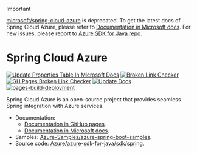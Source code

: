 > [!IMPORTANT]  
> [microsoft/spring-cloud-azure](https://github.com/microsoft/spring-cloud-azure) is deprecated. To get the latest docs of Spring Cloud Azure, please refer to [Documentation in Microsoft docs](https://docs.microsoft.com/azure/developer/java/spring-framework/). For new issues, please report to [Azure SDK for Java repo](https://github.com/Azure/azure-sdk-for-java/).

# Spring Cloud Azure 

[![Update Properties Table In Microsoft Docs](https://github.com/microsoft/spring-cloud-azure/actions/workflows/update-properties-table-in-ms-docs.yaml/badge.svg)](https://github.com/microsoft/spring-cloud-azure/actions/workflows/update-properties-table-in-ms-docs.yaml) [![Broken Link Checker](https://github.com/microsoft/spring-cloud-azure/actions/workflows/broken-link-check.yml/badge.svg)](https://github.com/microsoft/spring-cloud-azure/actions/workflows/broken-link-check.yml) [![GH Pages Broken Link Checker](https://github.com/microsoft/spring-cloud-azure/actions/workflows/schedule-current-link-check.yaml/badge.svg)](https://github.com/microsoft/spring-cloud-azure/actions/workflows/schedule-current-link-check.yaml) [![Update Docs](https://github.com/microsoft/spring-cloud-azure/actions/workflows/update-docs.yaml/badge.svg)](https://github.com/microsoft/spring-cloud-azure/actions/workflows/update-docs.yaml) [![pages-build-deployment](https://github.com/microsoft/spring-cloud-azure/actions/workflows/pages/pages-build-deployment/badge.svg)](https://github.com/microsoft/spring-cloud-azure/actions/workflows/pages/pages-build-deployment)


Spring Cloud Azure is an open-source project that provides seamless Spring integration with Azure services.



- Documentation:
    - [Documentation in GitHub pages](https://microsoft.github.io/spring-cloud-azure).
    - [Documentation in Microsoft docs](https://docs.microsoft.com/azure/developer/java/spring-framework/).
- Samples: [Azure-Samples/azure-spring-boot-samples](https://github.com/Azure-Samples/azure-spring-boot-samples).
- Source code: [Azure/azure-sdk-for-java/sdk/spring](https://github.com/Azure/azure-sdk-for-java/tree/master/sdk/spring).
